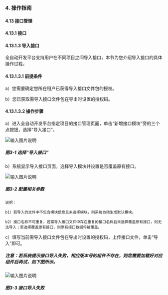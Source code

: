 ### 4. 操作指南

#### 4.13 接口管理

#### 4.13.1 接口

#### 4.13.1.3 导入接口

全自动开发平台支持用户在不同项目之间导入接口，本节为您介绍导入接口的具体操作过程。

#### 4.13.1.3.1 前提条件

a）您需要确定您所在租户已获得导入接口文件包的授权。

b）您已获取需导入接口文件包在导出时设置的授权码。

#### 4.13.1.3.2 操作步骤

a）进入全自动开发平台指定项目的接口管理页面，单击“新增接口模块”旁的三个点按钮，选择“导入接口”。

![输入图片说明](../../../../../images/SoFlu%EF%BC%88%E5%90%8E%E7%AB%AF%EF%BC%89%E5%BC%80%E5%8F%91%E5%B9%B3%E5%8F%B0/1.%20%E6%9C%80%E6%96%B0%E7%89%88%E6%9C%AC%20-%20%E6%9B%B4%E6%96%B0%E6%97%A5%E6%9C%9F%20-%202022.10.08/4.%20%E6%93%8D%E4%BD%9C%E6%8C%87%E5%8D%97/13.%20%E6%8E%A5%E5%8F%A3%E7%AE%A1%E7%90%86/1.%20%E6%8E%A5%E5%8F%A3/3-1.png)

##### 图3-1 选择“导入接口”

b）系统显示导入接口页面，选择导入模块并设置是否覆盖原有接口。

![输入图片说明](../../../../../images/SoFlu%EF%BC%88%E5%90%8E%E7%AB%AF%EF%BC%89%E5%BC%80%E5%8F%91%E5%B9%B3%E5%8F%B0/1.%20%E6%9C%80%E6%96%B0%E7%89%88%E6%9C%AC%20-%20%E6%9B%B4%E6%96%B0%E6%97%A5%E6%9C%9F%20-%202022.10.08/4.%20%E6%93%8D%E4%BD%9C%E6%8C%87%E5%8D%97/13.%20%E6%8E%A5%E5%8F%A3%E7%AE%A1%E7%90%86/1.%20%E6%8E%A5%E5%8F%A3/3-2.png)

##### 图3-2 配置相关参数

```
说明：

b1）若导入的文件中不包含模块信息且未选择模块，则系统自动生成默认模块。

b2）接口名称不可重复，若需导入接口文件中存在重复的接口名称且未选择覆盖原有接口，则无法导入；若选择覆盖原有接口，则原有接口数据将被覆盖。
```

c）填写当前需导入接口文件包在导出时设置的授权码，上传接口文件，单击“导入”即可。

##### 注意：若系统提示接口导入失败，相应版本号的组件不存在，则您需要加载好对应组件后再试，如下图所示。

![输入图片说明](../../../../../images/SoFlu%EF%BC%88%E5%90%8E%E7%AB%AF%EF%BC%89%E5%BC%80%E5%8F%91%E5%B9%B3%E5%8F%B0/1.%20%E6%9C%80%E6%96%B0%E7%89%88%E6%9C%AC%20-%20%E6%9B%B4%E6%96%B0%E6%97%A5%E6%9C%9F%20-%202022.10.08/4.%20%E6%93%8D%E4%BD%9C%E6%8C%87%E5%8D%97/13.%20%E6%8E%A5%E5%8F%A3%E7%AE%A1%E7%90%86/1.%20%E6%8E%A5%E5%8F%A3/3-3.png)

##### 图3-3 接口导入失败
